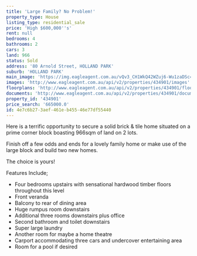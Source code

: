 ```yaml
---
title: 'Large Family? No Problem!'
property_type: House
listing_type: residential_sale
price: 'High $600,000''s'
rent: null
bedrooms: 4
bathrooms: 2
cars: 3
land: 966
status: Sold
address: '80 Arnold Street, HOLLAND PARK'
suburb: 'HOLLAND PARK'
main_image: 'https://img.eagleagent.com.au/vQv3_CH1WkQ42WZuj6-Wu1zaDSc=/1280x854/smart/https://s3-us-west-2.amazonaws.com/eagleagent-orig/images/6818799/104921064-image-M.jpg'
images: 'http://www.eagleagent.com.au/api/v2/properties/434901/images'
floorplans: 'http://www.eagleagent.com.au/api/v2/properties/434901/floorplans'
documents: 'http://www.eagleagent.com.au/api/v2/properties/434901/documents'
property_id: '434901'
price_search: '665000.0'
id: 4e7c6b27-3aef-461e-b455-46e77df55440
---
```

Here is a terrific opportunity to secure a solid brick & tile home situated on a prime corner block boasting 966sqm of land on 2 lots.

Finish off a few odds and ends for a lovely family home or make use of the large block and build two new homes.

The choice is yours!

Features Include;
-  Four bedrooms upstairs with sensational hardwood timber floors throughout this level
-  Front veranda
-  Balcony to rear of dining area
-  Huge rumpus room downstairs
-  Additional three rooms downstairs plus office
-  Second bathroom and toilet downstairs
-  Super large laundry
-  Another room for maybe a home theatre
-  Carport accommodating three cars and undercover entertaining area
-  Room for a pool if desired